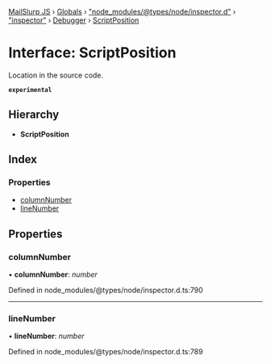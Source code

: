 [MailSlurp JS](../README.md) › [Globals](../globals.md) › ["node_modules/@types/node/inspector.d"](../modules/_node_modules__types_node_inspector_d_.md) › ["inspector"](../modules/_node_modules__types_node_inspector_d_._inspector_.md) › [Debugger](../modules/_node_modules__types_node_inspector_d_._inspector_.debugger.md) › [ScriptPosition](_node_modules__types_node_inspector_d_._inspector_.debugger.scriptposition.md)

# Interface: ScriptPosition

Location in the source code.

**`experimental`** 

## Hierarchy

* **ScriptPosition**

## Index

### Properties

* [columnNumber](_node_modules__types_node_inspector_d_._inspector_.debugger.scriptposition.md#columnnumber)
* [lineNumber](_node_modules__types_node_inspector_d_._inspector_.debugger.scriptposition.md#linenumber)

## Properties

###  columnNumber

• **columnNumber**: *number*

Defined in node_modules/@types/node/inspector.d.ts:790

___

###  lineNumber

• **lineNumber**: *number*

Defined in node_modules/@types/node/inspector.d.ts:789
